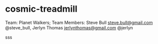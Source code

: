 cosmic-treadmill
================
Team: Planet Walkers; 
Team Members: Steve Bull <steve.bull@gmail.com> @steve_bull, Jerlyn Thomas <jerlynthomas@gmail.com> @jerlyn


sss



